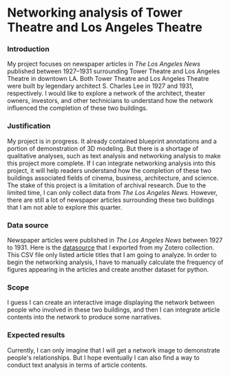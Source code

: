 # Networking analysis of Tower Theatre and Los Angeles Theatre 
### Introduction
My project focuses on newspaper articles in <em>The Los Angeles News</em> published between 1927–1931 surrounding Tower Theatre and Los Angeles Theatre in downtown LA. 
Both Tower Theatre and Los Angeles Theatre were built by legendary architect S. Charles Lee in 1927 and 1931, respectively.
I would like to explore a network of the architect, theater owners, investors, and other technicians to understand how the network influenced the completion of these two buildings. 

### Justification 
My project is in progress. It already contained blueprint annotations and a portion of demonstration of 3D modeling. 
But there is a shortage of qualitative analyses, such as text analysis and networking analysis to make this project more complete. 
If I can integrate networking analysis into this project, it will help readers understand how the completion of these two buildings associated fields of cinema, business, architecture, and science.  
The stake of this project is a limitation of archival research. 
Due to the limited  time, I can only collect data from <em>The Los Angeles News</em>. 
However, there are still a lot of newspaper articles surrounding these two buildings that I am not able to explore this quarter. 

### Data source 
Newspaper articles were published in <em>The Los Angeles News</em> between 1927 to 1931. 
Here is the [datasource](https://ucla.box.com/s/64a3z1vryea3252rqhrm4g26zei9av48) that I exported from my Zotero collection. 
This CSV file only listed article titles that I am going to analyze. 
In order to begin the networking analysis, I have to manually calculate the frequency of figures appearing in the articles and create another dataset for python. 

### Scope 
I guess I can create an interactive image displaying the network between people who involved in these two buildings, and then I can integrate article contents into the network to produce some narratives. 

### Expected results 
Currently, I can only imagine that I will get a network image to demonstrate people's relationships. But I hope eventually I can also find a way to conduct text analysis in terms of article contents. 
